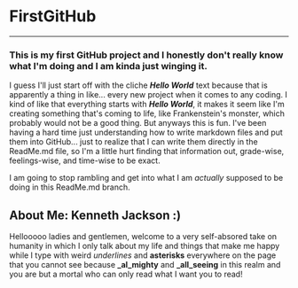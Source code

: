# FirstGitHub
---
### This is my first GitHub project and I honestly don't really know what I'm doing and I am kinda just winging it.

I guess I'll just start off with the cliche **_Hello World_** text because that is apparently a thing in like... every new project when it comes to any coding. I kind of like that everything starts with ***_Hello World_***, it makes it seem like I'm creating something that's coming to life, like Frankenstein's monster, which probably would not be a good thing. But anyways this is fun. I've been having a hard time just understanding how to write markdown files and put them into GitHub... just to realize that I can write them directly in the ReadMe.md file, so I'm a little hurt finding that information out, grade-wise, feelings-wise, and time-wise to be exact.

I am going to stop rambling and get into what I am _actually_ supposed to be doing in this ReadMe.md branch.

## About Me: Kenneth Jackson :)

Hellooooo ladies and gentlemen, welcome to a very self-absored take on humanity in which I only talk about my life and things that make me happy while I type with weird _underlines_ and **asterisks** everywhere on the page that you cannot see because **_al_mighty** and **_all_seeing** in this realm and you are but a mortal who can only read what I want you to read!
